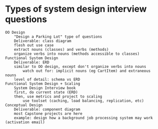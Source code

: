 # Types of system design interview questions

    OO Design
        "Design a Parking Lot" type of questions
        Deliverable: class diagram
        flesh out use case
        extract nouns (classes) and verbs (methods)
        organize verbs into nouns (methods accessible to classes) 
    Functional System Design
        Deliverable: ERD
        similar to OO design, except don't organize verbs into nouns
            watch out for: implicit nouns (eg CartItem) and extraneous nouns
        level of detail: schema vs ERD
    Functional System Design + Scaling
        System Design Interview book
        first, do current state (ERD)
        then, use metrics and project to scaling
            use toolset (caching, load balancing, replication, etc)
    Conceptual Design
        Deliverable: component diagram
        most Capstone projects are here
        example: design how a background job processing system may work (activation email)

